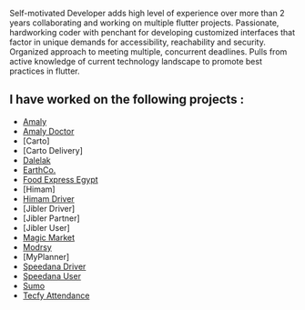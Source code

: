 Self-motivated Developer adds high level of experience over more than 2 years collaborating and working on multiple flutter projects.
Passionate, hardworking coder with penchant for developing customized interfaces that factor in unique demands for accessibility, reachability and security.
Organized approach to meeting multiple, concurrent deadlines.
Pulls from active knowledge of current technology landscape to promote best practices in flutter.

## I have worked on the following projects :

- [Amaly](https://github.com/AhmedHossien/AhmedHossien/tree/f61523e8befcab07a4dfb13219509e3ff7da3015/Pictures/Amaly)
- [Amaly Doctor](https://github.com/AhmedHossien/AhmedHossien/tree/c850bac69d9a64f45029f9a8b6ebd1e4d6a55b8a/Pictures/Amaly%20Doctor)
- [Carto]
- [Carto Delivery]
- [Dalelak](https://play.google.com/store/apps/details?id=com.dalilak.dalilak_app)
- [EarthCo.](https://earth-7b102.web.app/)
- [Food Express Egypt](https://play.google.com/store/apps/details?id=com.foodexpresseg.customer)
- [Himam]
- [Himam Driver](https://play.google.com/store/apps/details?id=com.engaz.himam_driver)
- [Jibler Driver]
- [Jibler Partner]
- [Jibler User]
- [Magic Market](https://magicmarket4u.web.app/)
- [Modrsy](https://modrsy.com/)
- [MyPlanner]
- [Speedana Driver](https://play.google.com/store/apps/details?id=jibler.driver.jiblerdriver)
- [Speedana User](https://play.google.com/store/apps/details?id=com.engazTech.speedana)
- [Sumo](https://play.google.com/store/apps/details?id=co.tecfy.task_management)
- [Tecfy Attendance](https://play.google.com/store/apps/details?id=co.tecfy.emp)


<!---
AhmedHossien/AhmedHossien is a ✨ special ✨ repository because its `README.md` (this file) appears on your GitHub profile.
You can click the Preview link to take a look at your changes.
--->
